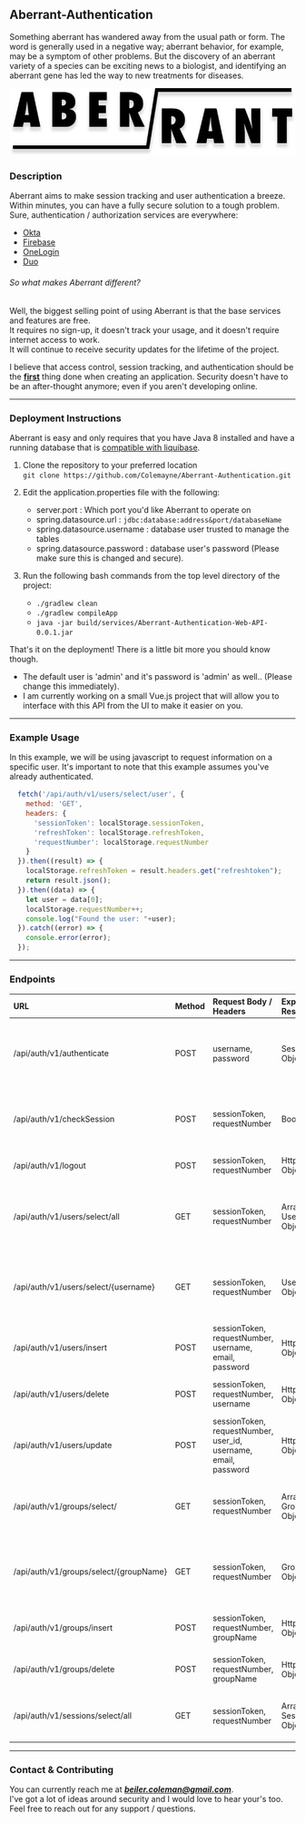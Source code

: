 ## Aberrant-Authentication
Something aberrant has wandered away from the usual path or form. 
The word is generally used in a negative way; aberrant behavior, 
for example, may be a symptom of other problems. 
But the discovery of an aberrant variety of a species can be exciting
news to a biologist, and identifying an aberrant gene has led the way
to new treatments for diseases. <br />

<p align="center">
    <img alt="aberrant logo" src="./NOTES/ABERRANT2.png" />
</p>

### Description
Aberrant aims to make session tracking and user authentication a breeze.
Within minutes, you can have a fully secure solution to a tough problem.
Sure, authentication / authorization services are everywhere:
* [Okta](https://www.okta.com/)
* [Firebase](https://firebase.google.com/products/auth/)
* [OneLogin](https://www.onelogin.com/)
* [Duo](https://duo.com/)

###### So what makes Aberrant different?<br />
Well, the biggest selling point of using Aberrant is that the base services and features are free.<br />
It requires no sign-up, it doesn't track your usage, and it doesn't require internet access to work.<br />
It will continue to receive security updates for the lifetime of the project.<br />

I believe that access control, session tracking, and authentication should be the <b><u>first</u></b> thing
done when creating an application. Security doesn't have to be an after-thought anymore; even if you aren't developing online.

___

### Deployment Instructions
Aberrant is easy and only requires that you have Java 8 installed and have a running database that is 
[compatible with liquibase](http://www.liquibase.org/databases.html). 

1. Clone the repository to your preferred location<br/> ```git clone https://github.com/Colemayne/Aberrant-Authentication.git```
2. Edit the application.properties file with the following:

    + server.port : Which port you'd like Aberrant to operate on
    + spring.datasource.url : `jdbc:database:address&port/databaseName`
    + spring.datasource.username : database user trusted to manage the tables
    + spring.datasource.password : database user's password (Please make sure this is changed and secure).
  
3.  Run the following bash commands from the top level directory of the project:

    + `./gradlew clean`
    + `./gradlew compileApp`
    + `java -jar build/services/Aberrant-Authentication-Web-API-0.0.1.jar`
    
That's it on the deployment! There is a little bit more you should know though.

* The default user is 'admin' and it's password is 'admin' as well..  (Please change this immediately).
* I am currently working on a small Vue.js project that will allow you to interface with this API from the UI to make it easier on you.

___

### Example Usage

In this example, we will be using javascript to request information on a specific user. It's important to note that this example assumes you've already authenticated.

```javascript
  fetch('/api/auth/v1/users/select/user', {
    method: 'GET',
    headers: {
      'sessionToken': localStorage.sessionToken,
      'refreshToken': localStorage.refreshToken,
      'requestNumber': localStorage.requestNumber
    }
  }).then((result) => {
    localStorage.refreshToken = result.headers.get("refreshtoken");
    return result.json();
  }).then((data) => {
    let user = data[0];
    localStorage.requestNumber++;
    console.log("Found the user: "+user);
  }).catch((error) => {
    console.error(error);
  });
```

___

### Endpoints

| URL | Method | Request Body / Headers | Expected Response | Description |
| :--- | :--- | :--- | :--- | :--- |
| /api/auth/v1/authenticate | POST | username, password | Session Object | Checks the database for a matching username & password combination |
| /api/auth/v1/checkSession | POST | sessionToken, requestNumber | Boolean | Checks whether the requested session is still active in the system |
| /api/auth/v1/logout | POST | sessionToken, requestNumber | HttpStatus Object | Ends the requested session |
| /api/auth/v1/users/select/all |  GET  | sessionToken, requestNumber | Array of User Objects | Returns all user information currently stored in the database |
| /api/auth/v1/users/select/{username} | GET | sessionToken, requestNumber  | User Object | Returns specific user based on {username} path variable |
| /api/auth/v1/users/insert | POST | sessionToken, requestNumber, username, email, password | HttpStatus Object | Inserts a user into the database |
| /api/auth/v1/users/delete | POST | sessionToken, requestNumber, username | HttpStatus Object | Removes a user from the database |
| /api/auth/v1/users/update | POST | sessionToken, requestNumber, user_id, username, email, password | HttpStatus Object | Updates a user in the database |
| /api/auth/v1/groups/select/ | GET | sessionToken, requestNumber | Array of Group Objects | Returns all groups currently stored in the database |
| /api/auth/v1/groups/select/{groupName} | GET | sessionToken, requestNumber | Group Object | Returns specific group currently stored in the database |
| /api/auth/v1/groups/insert | POST | sessionToken, requestNumber, groupName | HttpStatus Object | Inserts a group into the database |
| /api/auth/v1/groups/delete | POST | sessionToken, requestNumber, groupName | HttpStatus Object | Removes a group from the database |
| /api/auth/v1/sessions/select/all | GET | sessionToken, requestNumber | Array of Session Objects | Returns all sessions currently active in the system |

___

### Contact & Contributing

You can currently reach me at ***beiler.coleman@gmail.com***. <br />
I've got a lot of ideas around security and I would love to hear your's too. <br />
Feel free to reach out for any support / questions.





















